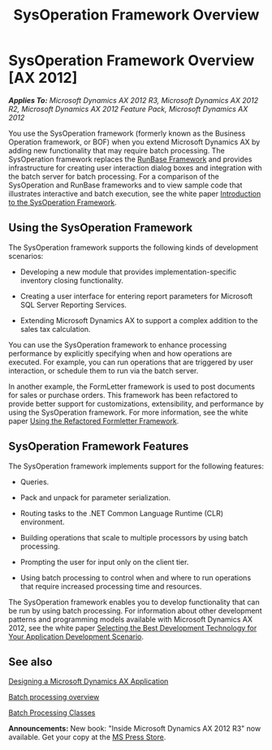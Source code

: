 ﻿---
title: SysOperation Framework Overview
TOCTitle: SysOperation Framework Overview
ms:assetid: 7d9ec4fa-82f5-41e6-9378-65d6bd8cbd46
ms:mtpsurl: https://msdn.microsoft.com/en-us/library/Gg862488(v=AX.60)
ms:contentKeyID: 35246106
ms.date: 05/18/2015
mtps_version: v=AX.60
---

# SysOperation Framework Overview [AX 2012]


_**Applies To:** Microsoft Dynamics AX 2012 R3, Microsoft Dynamics AX 2012 R2, Microsoft Dynamics AX 2012 Feature Pack, Microsoft Dynamics AX 2012_

You use the SysOperation framework (formerly known as the Business Operation framework, or BOF) when you extend Microsoft Dynamics AX by adding new functionality that may require batch processing. The SysOperation framework replaces the [RunBase Framework](runbase-framework.md) and provides infrastructure for creating user interaction dialog boxes and integration with the batch server for batch processing. For a comparison of the SysOperation and RunBase frameworks and to view sample code that illustrates interactive and batch execution, see the white paper [Introduction to the SysOperation Framework](http://go.microsoft.com/fwlink/?linkid=246316).

## Using the SysOperation Framework

The SysOperation framework supports the following kinds of development scenarios:

  - Developing a new module that provides implementation-specific inventory closing functionality.

  - Creating a user interface for entering report parameters for Microsoft SQL Server Reporting Services.

  - Extending Microsoft Dynamics AX to support a complex addition to the sales tax calculation.

You can use the SysOperation framework to enhance processing performance by explicitly specifying when and how operations are executed. For example, you can run operations that are triggered by user interaction, or schedule them to run via the batch server.

In another example, the FormLetter framework is used to post documents for sales or purchase orders. This framework has been refactored to provide better support for customizations, extensibility, and performance by using the SysOperation framework. For more information, see the white paper [Using the Refactored Formletter Framework](http://go.microsoft.com/fwlink/?linkid=218315).

## SysOperation Framework Features

The SysOperation framework implements support for the following features:

  - Queries.

  - Pack and unpack for parameter serialization.

  - Routing tasks to the .NET Common Language Runtime (CLR) environment.

  - Building operations that scale to multiple processors by using batch processing.

  - Prompting the user for input only on the client tier.

  - Using batch processing to control when and where to run operations that require increased processing time and resources.

The SysOperation framework enables you to develop functionality that can be run by using batch processing. For information about other development patterns and programming models available with Microsoft Dynamics AX 2012, see the white paper [Selecting the Best Development Technology for Your Application Development Scenario](http://go.microsoft.com/fwlink/?linkid=213138).

## See also

[Designing a Microsoft Dynamics AX Application](designing-a-microsoft-dynamics-ax-application.md)

[Batch processing overview](https://msdn.microsoft.com/en-us/library/gg243235\(v=ax.60\))

[Batch Processing Classes](batch-processing-classes.md)

  
**Announcements:** New book: "Inside Microsoft Dynamics AX 2012 R3" now available. Get your copy at the [MS Press Store](https://www.microsoftpressstore.com/store/inside-microsoft-dynamics-ax-2012-r3-9780735685109).

